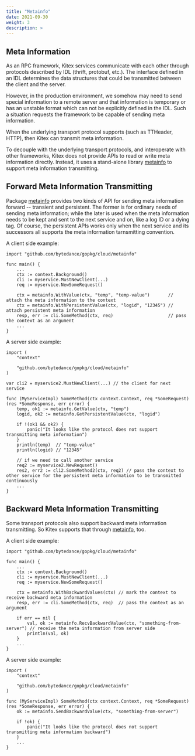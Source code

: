 ```yaml
---
title: "Metainfo"
date: 2021-09-30
weight: 3
description: >
---
```


## Meta Information

As an RPC framework, Kitex services communicate with each other through protocols described by IDL (thrift, protobuf, etc.). The interface defined in an IDL determines the data structures that could be transmitted between the client and the server.

However, in the production environment, we somehow may need to send special information to a remote server and that information is temporary or has an unstable format which can not be explicitly defined in the IDL. Such a situation requests the framework to be capable of sending meta information.

When the underlying transport protocol supports (such as TTHeader, HTTP), then Kitex can transmit meta information.

To decouple with the underlying transport protocols, and interoperate with other frameworks, Kitex does not provide APIs to read or write meta information directly. Instead, it uses a stand-alone library [metainfo][metainfo] to support meta information transmitting.

## Forward Meta Information Transmitting

Package [metainfo][metainfo] provides two kinds of API for sending meta information forward -- transient and persistent. The former is for ordinary needs of sending meta information; while the later is used when the meta information needs to be kept and sent to the next service and on, like a log ID or a dying tag. Of course, the persistent APIs works only when the next service and its successors all supports the meta information tarnsmitting convention.

A client side example:

```golang
import "github.com/bytedance/gopkg/cloud/metainfo"

func main() {
    ...
    ctx := context.Background()
    cli := myservice.MustNewClient(...)
    req := myservice.NewSomeRequest()

    ctx = metainfo.WithValue(ctx, "temp", "temp-value")       // attach the meta information to the context
    ctx = metainfo.WithPersistentValue(ctx, "logid", "12345") // attach persistent meta information
    resp, err := cli.SomeMethod(ctx, req)                     // pass the context as an argument
    ...
}
```

A server side example:

```golang
import (
    "context"

    "github.com/bytedance/gopkg/cloud/metainfo"
)

var cli2 = myservice2.MustNewClient(...) // the client for next service

func (MyServiceImpl) SomeMethod(ctx context.Context, req *SomeRequest) (res *SomeResponse, err error) {
    temp, ok1 := metainfo.GetValue(ctx, "temp")
    logid, ok2 := metainfo.GetPersistentValue(ctx, "logid")

    if !(ok1 && ok2) {
        panic("It looks like the protocol does not support transmitting meta information")
    }
    println(temp)  // "temp-value"
    println(logid) // "12345"

    // if we need to call another service
    req2 := myservice2.NewRequset()
    res2, err2 := cli2.SomeMethod2(ctx, req2) // pass the context to other service for the persistent meta information to be transmitted continuously
    ...
}
```

## Backward Meta Information Transmitting

Some transport protocols also support backward meta information transmitting. So Kitex supports that through [metainfo][metainfo], too.

A client side example:

```golang
import "github.com/bytedance/gopkg/cloud/metainfo"

func main() {
    ...
    ctx := context.Background()
    cli := myservice.MustNewClient(...)
    req := myservice.NewSomeRequest()

    ctx = metainfo.WithBackwardValues(ctx) // mark the context to receive backward meta information
    resp, err := cli.SomeMethod(ctx, req)  // pass the context as an argument

    if err == nil {
        val, ok := metainfo.RecvBackwardValue(ctx, "something-from-server") // receive the meta information from server side
        println(val, ok)
    }
    ...
}
```

A server side example:

```golang
import (
    "context"

    "github.com/bytedance/gopkg/cloud/metainfo"
)

func (MyServiceImpl) SomeMethod(ctx context.Context, req *SomeRequest) (res *SomeResponse, err error) {
    ok := metainfo.SendBackwardValue(ctx, "something-from-server")

    if !ok) {
        panic("It looks like the protocol does not support transmitting meta information backward")
    }
    ...
}
```


[metainfo]: https://pkg.go.dev/github.com/bytedance/gopkg/cloud/metainfo


